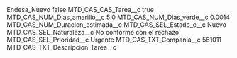 <?xml version="1.0" encoding="UTF-8"?>
<CustomMetadata xmlns="http://soap.sforce.com/2006/04/metadata" xmlns:xsi="http://www.w3.org/2001/XMLSchema-instance" xmlns:xsd="http://www.w3.org/2001/XMLSchema">
    <label>Endesa_Nuevo</label>
    <protected>false</protected>
    <values>
        <field>MTD_CAS_CAS_Tarea__c</field>
        <value xsi:type="xsd:boolean">true</value>
    </values>
    <values>
        <field>MTD_CAS_NUM_Dias_amarillo__c</field>
        <value xsi:type="xsd:double">5.0</value>
    </values>
    <values>
        <field>MTD_CAS_NUM_Dias_verde__c</field>
        <value xsi:type="xsd:double">0.0014</value>
    </values>
    <values>
        <field>MTD_CAS_NUM_Duracion_estimada__c</field>
        <value xsi:nil="true"/>
    </values>
    <values>
        <field>MTD_CAS_SEL_Estado_c__c</field>
        <value xsi:type="xsd:string">Nuevo</value>
    </values>
    <values>
        <field>MTD_CAS_SEL_Naturaleza__c</field>
        <value xsi:type="xsd:string">No conforme con el rechazo</value>
    </values>
    <values>
        <field>MTD_CAS_SEL_Prioridad__c</field>
        <value xsi:type="xsd:string">Urgente</value>
    </values>
    <values>
        <field>MTD_CAS_TXT_Compania__c</field>
        <value xsi:type="xsd:string">561011</value>
    </values>
    <values>
        <field>MTD_CAS_TXT_Descripcion_Tarea__c</field>
        <value xsi:nil="true"/>
    </values>
</CustomMetadata>
